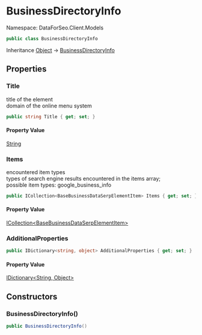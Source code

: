 # BusinessDirectoryInfo

Namespace: DataForSeo.Client.Models

```csharp
public class BusinessDirectoryInfo
```

Inheritance [Object](https://docs.microsoft.com/en-us/dotnet/api/system.object) → [BusinessDirectoryInfo](./dataforseo.client.models.businessdirectoryinfo.md)

## Properties

### **Title**

title of the element
 <br>domain of the online menu system

```csharp
public string Title { get; set; }
```

#### Property Value

[String](https://docs.microsoft.com/en-us/dotnet/api/system.string)<br>

### **Items**

encountered item types
 <br>types of search engine results encountered in the items array;
 <br>possible item types: google_business_info

```csharp
public ICollection<BaseBusinessDataSerpElementItem> Items { get; set; }
```

#### Property Value

[ICollection&lt;BaseBusinessDataSerpElementItem&gt;](https://docs.microsoft.com/en-us/dotnet/api/system.collections.generic.icollection-1)<br>

### **AdditionalProperties**

```csharp
public IDictionary<string, object> AdditionalProperties { get; set; }
```

#### Property Value

[IDictionary&lt;String, Object&gt;](https://docs.microsoft.com/en-us/dotnet/api/system.collections.generic.idictionary-2)<br>

## Constructors

### **BusinessDirectoryInfo()**

```csharp
public BusinessDirectoryInfo()
```
